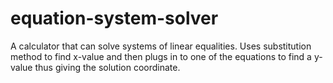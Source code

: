 # equation-system-solver
A calculator that can solve systems of linear equalities. Uses substitution method to find x-value and then plugs in to one of the equations to find a y-value thus giving the solution coordinate.
